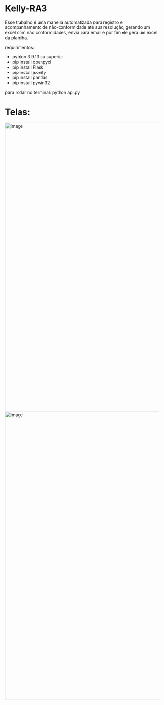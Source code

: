 # Kelly-RA3

Esse trabalho é uma maneira automatizada para registro e acompanhamento de não-conformidade até sua resolução, gerando um excel com não conformidades, envia para email e por fim ele gera um excel da planilha.

requirimentos:

- pyhton 3.9.13 ou superior
- pip install openpyxl
- pip install Flask
- pip install jsonify
- pip install pandas
- pip install pywin32

para rodar no terminal: python api.py

# Telas:

<img width="943" alt="image" src="https://github.com/magocesar/Kelly-RA3/assets/107360437/d65b8af9-5ba2-4aea-bfc8-7d2af8217027">

<img width="941" alt="image" src="https://github.com/magocesar/Kelly-RA3/assets/107360437/f2fb84e8-2830-4ee4-b923-09c078355625">

